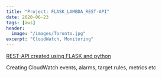 ```yaml
---
title: "Project: FLASK_LAMBDA_REST-API"
date: 2020-06-23
tags: [aws]
header:
  image: "/images/Toronto.jpg"
excerpt: "CloudWatch, Monitoring"
---
```


[REST-API created using FLASK and python](https://github.com/cheonu/CloudWatch_Projects)

Creating CloudWatch events, alarms, target rules, metrics etc
